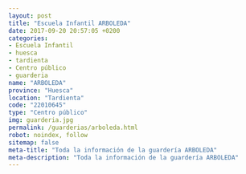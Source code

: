 ```yaml
---
layout: post
title: "Escuela Infantil ARBOLEDA"
date: 2017-09-20 20:57:05 +0200
categories:
- Escuela Infantil
- huesca
- tardienta
- Centro público
- guarderia
name: "ARBOLEDA"
province: "Huesca"
location: "Tardienta"
code: "22010645"
type: "Centro público"
img: guarderia.jpg
permalink: /guarderias/arboleda.html
robot: noindex, follow
sitemap: false
meta-title: "Toda la información de la guardería ARBOLEDA"
meta-description: "Toda la información de la guardería ARBOLEDA"
---
```

